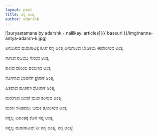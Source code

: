 ```yaml
---
layout: post
title: ನನ್ನ ಅಂತ್ಯ
author: adarshk
---
```


![suryastamana by adarshk - nallikayi articles]({{ baseurl }}/img/nanna-antya-adarsh-k.jpg)


<i class="fa fa-quote-left fa-3x fa-pull-left fa-border"></i>ಅನುದಿನದ ಹುಡುಕಾಟಕ್ಕೆ ಕೊನೆ ನನ್ನ ಅಂತ್ಯ
ಅನುಗಾಲದ ಬೇಡಿಕೆಯ ಈಡೇರಿಸುವ ಅಂತ್ಯ

ಸಾಗುವ ನದಿಯು ಸೇರುವ ಅಂತ್ಯ

ಕಾಣದ ದಾರಿಯ ಪಯಣದ ಅಂತ್ಯ

ಸೊಗಸಾದ ಭಾವನೆಗೆ ಪ್ರೇರಣೆ ಅಂತ್ಯ

ಹಿತವಾದ ಹೂಕನಸ ಧೋರಣೆ ಅಂತ್ಯ

ಮರುಗುವ ಜೀವಕೆ ಮುದ ತರಿಸುವ ಅಂತ್ಯ

ಮರಣ ಸನಿಹದಲು ಬದುಕ ತೋರಿಸುವ ಅಂತ್ಯ

ನನ್ನೆಲ್ಲ ಏಕಾಂತಕ್ಕೆ ಕೊನೆ ನನ್ನ ಅಂತ್ಯ

ನನ್ನೆಲ್ಲ ಹುಡುಕಾಟವೇ ನೀ ನನ್ನ ಅಂತ್ಯ, ನನ್ನ ಅಂತ್ಯ!